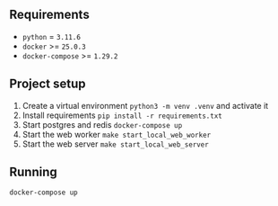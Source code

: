 ## Requirements

- `python` = `3.11.6`
- `docker` >= `25.0.3`
- `docker-compose` >= `1.29.2`

## Project setup

1. Create a virtual environment `python3 -m venv .venv` and activate it
2. Install requirements `pip install -r requirements.txt`
3. Start postgres and redis `docker-compose up`
4. Start the web worker `make start_local_web_worker`
5. Start the web server `make start_local_web_server`

## Running

```sh
docker-compose up